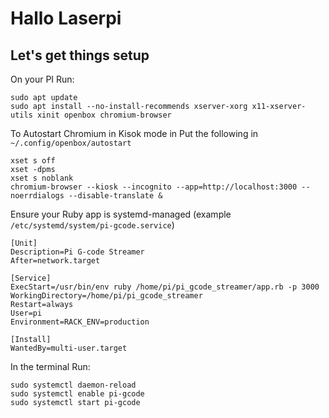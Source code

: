 # Hallo Laserpi

## Let's get things setup
On your PI Run:

```
sudo apt update
sudo apt install --no-install-recommends xserver-xorg x11-xserver-utils xinit openbox chromium-browser
```

To Autostart Chromium in Kisok mode in Put the following in `~/.config/openbox/autostart`

```
xset s off
xset -dpms
xset s noblank
chromium-browser --kiosk --incognito --app=http://localhost:3000 --noerrdialogs --disable-translate &
```

Ensure your Ruby app is systemd-managed (example `/etc/systemd/system/pi-gcode.service`)

```
[Unit]
Description=Pi G-code Streamer
After=network.target

[Service]
ExecStart=/usr/bin/env ruby /home/pi/pi_gcode_streamer/app.rb -p 3000
WorkingDirectory=/home/pi/pi_gcode_streamer
Restart=always
User=pi
Environment=RACK_ENV=production

[Install]
WantedBy=multi-user.target
```

In the terminal Run:
```
sudo systemctl daemon-reload
sudo systemctl enable pi-gcode
sudo systemctl start pi-gcode
```
